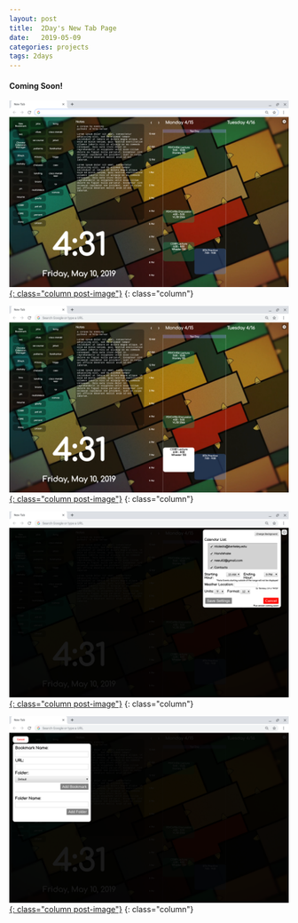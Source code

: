 ```yaml
---
layout: post
title:  2Day's New Tab Page
date:   2019-05-09
categories: projects
tags: 2days
---
```



#### Coming Soon!


[![newtab_1](/assets/images/2day_pictures/newtab_1.png){: class="column post-image"}](/assets/images/2day_pictures/newtab_1.png)
{: class="column"}

[![newtab_2](/assets/images/2day_pictures/newtab_2.png){: class="column post-image"}](/assets/images/2day_pictures/newtab_2.png)
{: class="column"}

[![newtab_3](/assets/images/2day_pictures/newtab_3.png){: class="column post-image"}](/assets/images/2day_pictures/newtab_3.png)
{: class="column"}

[![newtab_4](/assets/images/2day_pictures/newtab_4.png){: class="column post-image"}](/assets/images/2day_pictures/newtab_5.png)
{: class="column"}